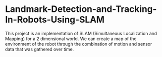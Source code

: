# Landmark-Detection-and-Tracking-In-Robots-Using-SLAM
This project is an implementation of SLAM (Simultaneous Localization and Mapping) for a 2 dimensional world. We can create a map of the environment of the robot through the combination of motion and sensor data that was gathered over time.
